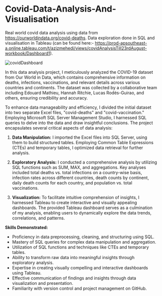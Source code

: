 # Covid-Data-Analysis-And-Visualisation
Real world covid data analysis using data from https://ourworldindata.org/covid-deaths. Data exploration done in SQL and visualisation in Tableau (can be found here:- https://prod-apsoutheast-a.online.tableau.com/t/azizmehedi/views/covidAnalysisTill23rdAugust-workbook/Dashboard1).

![covidDashboard](https://github.com/azpz30/Covid-Data-Analysis/assets/76789643/6b48a464-da78-4403-9abe-fcc4ba339394)

In this data analysis project, I meticulously analyzed the COVID-19 dataset from Our World in Data, which contains comprehensive information on deaths, infections, vaccinations, and relevant details across various countries and continents. The dataset was collected by a collaborative team including Edouard Mathieu, Hannah Ritchie, Lucas Rodés-Guirao, and others, ensuring credibility and accuracy.

To enhance data manageability and efficiency, I divided the initial dataset into two separate Excel files, "covid-deaths" and "covid-vaccination." Employing Microsoft SQL Server Management Studio, I harnessed SQL queries to delve into the data and draw insightful conclusions. The project encapsulates several critical aspects of data analysis:

1. **Data Manipulation:** I imported the Excel files into SQL Server, using them to build structured tables. Employing Common Table Expressions (CTEs) and temporary tables, I optimized data retrieval for further analysis.

2. **Exploratory Analysis:** I conducted a comprehensive analysis by utilizing SQL functions such as SUM, MAX, and aggregations. Key analyses included total deaths vs. total infections on a country-wise basis, infection rates across different countries, death counts by continent, daily death counts for each country, and population vs. total vaccinations.

3. **Visualization:** To facilitate intuitive comprehension of insights, I harnessed Tableau to create interactive and visually appealing dashboards. The provided Tableau dashboard serves as a culmination of my analysis, enabling users to dynamically explore the data trends, correlations, and patterns.

**Skills Demonstrated:**
- Proficiency in data preprocessing, cleaning, and structuring using SQL.
- Mastery of SQL queries for complex data manipulation and aggregation.
- Utilization of SQL functions and techniques like CTEs and temporary tables.
- Ability to transform raw data into meaningful insights through exploratory analysis.
- Expertise in creating visually compelling and interactive dashboards using Tableau.
- Effective communication of findings and insights through data visualization and presentation.
- Familiarity with version control and project management on GitHub.
